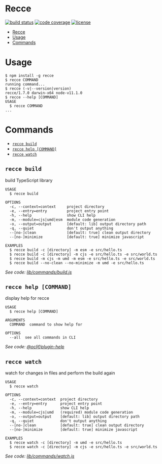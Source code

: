 # Recce

[![build status](https://travis-ci.org/escapace/recce.svg?branch=master)](https://travis-ci.org/escapace/recce)
[![code coverage](https://codecov.io/gh/escapace/recce/branch/master/graph/badge.svg)](https://codecov.io/gh/escapace/recce)
[![license](https://img.shields.io/badge/license-Mozilla%20Public%20License%20Version%202.0-blue.svg)]()

<!-- toc -->
* [Recce](#recce)
* [Usage](#usage)
* [Commands](#commands)
<!-- tocstop -->

# Usage

<!-- usage -->
```sh-session
$ npm install -g recce
$ recce COMMAND
running command...
$ recce (-v|--version|version)
recce/1.7.0 darwin-x64 node-v11.1.0
$ recce --help [COMMAND]
USAGE
  $ recce COMMAND
...
```
<!-- usagestop -->

# Commands

<!-- commands -->
* [`recce build`](#recce-build)
* [`recce help [COMMAND]`](#recce-help-command)
* [`recce watch`](#recce-watch)

## `recce build`

build TypeScript library

```
USAGE
  $ recce build

OPTIONS
  -c, --context=context     project directory
  -e, --entry=entry         project entry point
  -h, --help                show CLI help
  -m, --module=cjs|umd|esm  module code generation
  -o, --output=output       [default: lib] output directory path
  -q, --quiet               don't output anything
  --[no-]clean              [default: true] clean output directory
  --[no-]minimize           [default: true] minimize javascript

EXAMPLES
  $ recce build -c [directory] -m esm -e src/hello.ts
  $ recce build -c [directory] -m cjs -e src/hello.ts -e src/world.ts
  $ recce build -m cjs -m umd -m esm -e src/hello.ts -e src/world.ts
  $ recce build --no-clean --no-minimize -m umd -e src/hello.ts
```

_See code: [lib/commands/build.js](https://github.com/escapace/recce/blob/v1.7.0/lib/commands/build.js)_

## `recce help [COMMAND]`

display help for recce

```
USAGE
  $ recce help [COMMAND]

ARGUMENTS
  COMMAND  command to show help for

OPTIONS
  --all  see all commands in CLI
```

_See code: [@oclif/plugin-help](https://github.com/oclif/plugin-help/blob/v2.1.4/src/commands/help.ts)_

## `recce watch`

watch for changes in files and perform the build again

```
USAGE
  $ recce watch

OPTIONS
  -c, --context=context  project directory
  -e, --entry=entry      project entry point
  -h, --help             show CLI help
  -m, --module=cjs|umd   (required) module code generation
  -o, --output=output    [default: lib] output directory path
  -q, --quiet            don't output anything
  --[no-]clean           [default: true] clean output directory
  --[no-]minimize        [default: true] minimize javascript

EXAMPLES
  $ recce watch -c [directory] -m umd -e src/hello.ts
  $ recce watch -c [directory] -m cjs -e src/hello.ts -e src/world.ts
```

_See code: [lib/commands/watch.js](https://github.com/escapace/recce/blob/v1.7.0/lib/commands/watch.js)_
<!-- commandsstop -->
